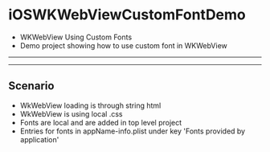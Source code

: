 # iOSWKWebViewCustomFontDemo

* WKWebView Using Custom Fonts 
* Demo project showing how to use custom font in WKWebView


---
---

## Scenario

* WkWebView loading is through string html
* WkWebView is using local .css
* Fonts are local and are added in top level project
* Entries for fonts in appName-info.plist under key 'Fonts provided by application'


